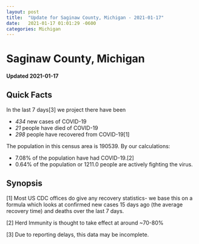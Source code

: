 ```yaml
---
layout: post
title:  "Update for Saginaw County, Michigan - 2021-01-17"
date:   2021-01-17 01:01:29 -0600
categories: Michigan
---
```


# Saginaw County, Michigan
#### Updated 2021-01-17

## Quick Facts

In the last 7 days[3] we project there have been
- *434* new cases of COVID-19
- *21* people have died of COVID-19
- *298* people have recovered from COVID-19[1]

The population in this census area is 190539. By our calculations:
- 7.08% of the population have had COVID-19.[2]
- 0.64% of the population or 1211.0 people are actively fighting the virus.

## Synopsis




[1] Most US CDC offices do give any recovery statistics- we base this on a formula which looks at confirmed new cases
15 days ago (the average recovery time) and deaths over the last 7 days.

[2] Herd Immunity is thought to take effect at around ~70-80%

[3] Due to reporting delays, this data may be incomplete.
 
    